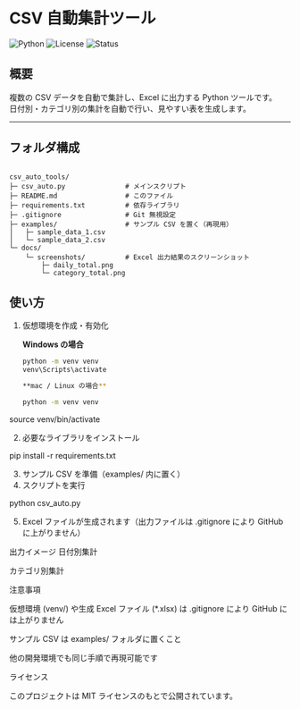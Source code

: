# CSV 自動集計ツール

![Python](https://img.shields.io/badge/Python-3.9%2B-blue.svg)
![License](https://img.shields.io/badge/License-MIT-green.svg)
![Status](https://img.shields.io/badge/Status-Active-brightgreen.svg)

## 概要
複数の CSV データを自動で集計し、Excel に出力する Python ツールです。  
日付別・カテゴリ別の集計を自動で行い、見やすい表を生成します。

---

## フォルダ構成

<pre><code>
csv_auto_tools/
├─ csv_auto.py               # メインスクリプト
├─ README.md                 # このファイル
├─ requirements.txt          # 依存ライブラリ
├─ .gitignore                # Git 無視設定
├─ examples/                 # サンプル CSV を置く（再現用）
│   ├─ sample_data_1.csv
│   └─ sample_data_2.csv
└─ docs/
    └─ screenshots/          # Excel 出力結果のスクリーンショット
        ├─ daily_total.png
        └─ category_total.png
</code></pre>


## 使い方

1. 仮想環境を作成・有効化  

   **Windows の場合**
   ```bash
   python -m venv venv
   venv\Scripts\activate

   **mac / Linux の場合**

   python -m venv venv
source venv/bin/activate

2. 必要なライブラリをインストール

pip install -r requirements.txt

3. サンプル CSV を準備（examples/ 内に置く）
4. スクリプトを実行

python csv_auto.py

5. Excel ファイルが生成されます（出力ファイルは .gitignore により GitHub に上がりません）

出力イメージ
日付別集計

カテゴリ別集計

注意事項

仮想環境 (venv/) や生成 Excel ファイル (*.xlsx) は .gitignore により GitHub には上がりません

サンプル CSV は examples/ フォルダに置くこと

他の開発環境でも同じ手順で再現可能です

ライセンス

このプロジェクトは MIT ライセンスのもとで公開されています。